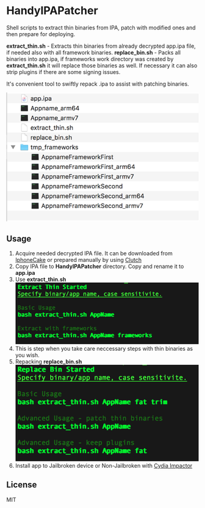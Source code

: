 # HandyIPAPatcher

Shell scripts to extract thin binaries from IPA, patch with modified ones and then prepare for deploying.<br>

<b>extract_thin.sh</b> - Extracts thin binaries from already decrypted app.ipa file, if needed also with all framework binaries.
<b>replace_bin.sh</b> - Packs all binaries into app.ipa, if frameworks work directory was created by <b>extract_thin.sh</b> it will replace those binaries as well. If necessary it can also strip plugins if there are some signing issues.

It's convenient tool to swiftly repack .ipa to assist with patching binaries.

![workdir](/screenshots/workdir.png?raw=true)

## Usage
1. Acquire needed decrypted IPA file. It can be downloaded from [IphoneCake](https://www.iphonecake.com) or prepared manually by using [Clutch](https://github.com/KJCracks/Clutch)
2. Copy IPA file to <b>HandyIPAPatcher</b> directory. Copy and rename it to <b>app.ipa</b>
3. Use <b>extract_thin.sh</b>
![workdir](/screenshots/extract_thin.png?raw=true)
4. This is step when you take care neccessary steps with thin binaries as you wish.
5. Repacking <b>replace_bin.sh</b>
<br>![workdir](/screenshots/replace_bin.png?raw=true)
6. Install app to Jailbroken device or Non-Jailbroken with [Cydia Impactor](http://www.cydiaimpactor.com)

## License
MIT
